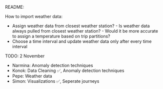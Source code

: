 README: 



How to import weather data: 
  - Assign weather data from closest weather station?
        - Is weather data always pulled from closest weather station?
        - Would it be more accurate to assign a temperature based on trip partitions?
  - Choose a time interval and update weather data only after every time interval



TODO: 2 November
  - Narmina: Anomaly detection techniques
  - Konok: Data Cleaning ✅, Anomaly detection techniques
  - Pepe: Weather data
  - Simon: Visualizations ✅, Seperate journeys

